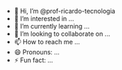 - 👋 Hi, I’m @prof-ricardo-tecnologia
- 👀 I’m interested in ...
- 🌱 I’m currently learning ...
- 💞️ I’m looking to collaborate on ...
- 📫 How to reach me ...
- 😄 Pronouns: ...
- ⚡ Fun fact: ...

<!---
prof-ricardo-tecnologia/prof-ricardo-tecnologia is a ✨ special ✨ repository because its `README.md` (this file) appears on your GitHub profile.
You can click the Preview link to take a look at your changes.
--->
